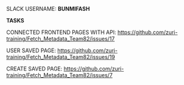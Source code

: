 SLACK USERNAME: **BUNMIFASH**

**TASKS**

CONNECTED FRONTEND PAGES WITH API: https://github.com/zuri-training/Fetch_Metadata_Team82/issues/17

USER SAVED PAGE: https://github.com/zuri-training/Fetch_Metadata_Team82/issues/19

CREATE SAVED PAGE: https://github.com/zuri-training/Fetch_Metadata_Team82/issues/7
